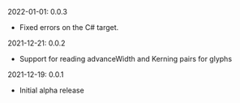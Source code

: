 2022-01-01: 0.0.3
 * Fixed errors on the C# target.

2021-12-21: 0.0.2
 * Support for reading advanceWidth and Kerning pairs for glyphs

2021-12-19: 0.0.1
 * Initial alpha release